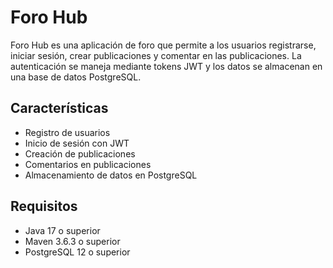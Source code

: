 # Foro Hub

Foro Hub es una aplicación de foro que permite a los usuarios registrarse, iniciar sesión, crear publicaciones y comentar en las publicaciones. La autenticación se maneja mediante tokens JWT y los datos se almacenan en una base de datos PostgreSQL.

## Características

- Registro de usuarios
- Inicio de sesión con JWT
- Creación de publicaciones
- Comentarios en publicaciones
- Almacenamiento de datos en PostgreSQL

## Requisitos

- Java 17 o superior
- Maven 3.6.3 o superior
- PostgreSQL 12 o superior


